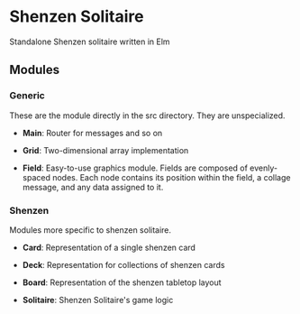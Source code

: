 # Shenzen Solitaire
Standalone Shenzen solitaire written in Elm

## Modules

### Generic

These are the module directly in the src directory. They are unspecialized.

- **Main**: Router for messages and so on

- **Grid**: Two-dimensional array implementation

- **Field**: Easy-to-use graphics module. Fields are composed of evenly-spaced
nodes. Each node contains its position within the field, a collage message,
and any data assigned to it.

### Shenzen

Modules more specific to shenzen solitaire.

- **Card**: Representation of a single shenzen card

- **Deck**: Representation for collections of shenzen cards

- **Board**: Representation of the shenzen tabletop layout

- **Solitaire**: Shenzen Solitaire's game logic
